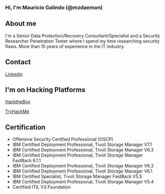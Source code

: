 ### Hi, I'm Mauricio Galindo (@mzdaemon)


## About me
I'm a Senior Data Protection/Recovery Consultant/Specialist and a Security Researcher Penetration Tester where I spend my time researching security flaws.
More than 15 years of experience in the IT industry.

## Contact
[Linkedin](https://www.linkedin.com/in/mauriciogalindo)

## I'm on Hacking Platforms
[HacktheBox](https://app.hackthebox.com/profile/407317/)

[TryHackMe](https://tryhackme.com/p/mzdaemon)



## Certification
* Offensive Security Certified Professional (OSCP)
* IBM Certified Deployment Professional, Tivoli Storage Manager V7.1
* IBM Certified Deployment Professional, Tivoli Storage Manager V6.3
* IBM Certified Deployment Professional, Tivoli Storage Manager FastBack 6.1.1
* IBM Certified Deployment Professional, Tivoli Storage Manager V6.2
* IBM Certified Deployment Professional, Tivoli Storage Manager V6.1
* IBM Certified Specialist, Tivoli Storage Manager FastBack V5.5
* IBM Certified Deployment Professional, Tivoli Storage Manager V5.4
* Certified ITIL V3 Foundation


<!--
**mauriciogalindo/mauriciogalindo** is a ✨ _special_ ✨ repository because its `README.md` (this file) appears on your GitHub profile.

Here are some ideas to get you started:

- 🔭 I’m currently working on ...
- 🌱 I’m currently learning ...
- 👯 I’m looking to collaborate on ...
- 🤔 I’m looking for help with ...
- 💬 Ask me about ...
- 📫 How to reach me: ...
- 😄 Pronouns: ...
- ⚡ Fun fact: ...
-->
